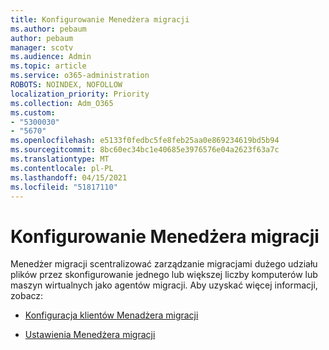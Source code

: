 ```yaml
---
title: Konfigurowanie Menedżera migracji
ms.author: pebaum
author: pebaum
manager: scotv
ms.audience: Admin
ms.topic: article
ms.service: o365-administration
ROBOTS: NOINDEX, NOFOLLOW
localization_priority: Priority
ms.collection: Adm_O365
ms.custom:
- "5300030"
- "5670"
ms.openlocfilehash: e5133f0fedbc5fe8feb25aa0e869234619bd5b94
ms.sourcegitcommit: 8bc60ec34bc1e40685e3976576e04a2623f63a7c
ms.translationtype: MT
ms.contentlocale: pl-PL
ms.lasthandoff: 04/15/2021
ms.locfileid: "51817110"
---
```

# <a name="configuring-migration-manager"></a>Konfigurowanie Menedżera migracji

Menedżer migracji scentralizować zarządzanie migracjami dużego udziału plików przez skonfigurowanie jednego lub większej liczby komputerów lub maszyn wirtualnych jako agentów migracji. Aby uzyskać więcej informacji, zobacz:

- [Konfiguracja klientów Menadżera migracji](https://docs.microsoft.com/sharepointmigration/mm-setup-clients)

- [Ustawienia Menedżera migracji](https://docs.microsoft.com/sharepointmigration/mm-settings)
